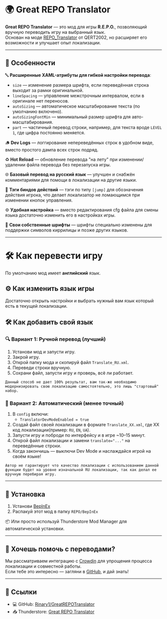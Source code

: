 # 🌍 Great REPO Translator

**Great REPO Translator** — это мод для игры **R.E.P.O.**, позволяющий вручную переводить игру на выбранный язык.  
Основан на моде [REPO_Translator](https://thunderstore.io/c/repo/p/QERT2002/REPO_Translator/) от QERT2002, но расширяет его возможности и улучшает опыт локализации.

---

## 🚀 Особенности

🔤 **Расширенные XAML-атрибуты для гибкой настройки перевода**:
- `size` — изменение размера шрифта, если переведённая строка выходит за рамки оригинальной.
- `lineSpacing` — управление межстрочным интервалом, если в оригинале нет переносов.
- `autoSizing` — автоматическое масштабирование текста (по умолчанию включено).
- `autoSizingFontMin` — минимальный размер шрифта для авто-масштабирования.
- `part` — частичный перевод строки, например, для текста вроде `LEVEL 1`, где цифра постоянно меняется.

🪵 **Dev Logs** — логгирование непереведённых строк в удобном виде, вместо простого дампа всех строк подряд.

♻️ **Hot Reload** — обновление перевода "на лету" при изменении/удалении файла перевода без перезапуска игры.

🌐 **Базовый перевод на русский язык** — улучшен и снабжён комментариями для помощи в локализации на другие языки.

🔎 **Тэги биндов действий** — тэги по типу `[jump]` для обозначения действия игрока, что делает локализатор не ломающимся при изменении кнопок управления.

⚙️ **Удобная настройка** — вместо редактирования cfg файла для смены языка достаточно изменить его в настройках игры.

📝 **Свои собственные шрифты** — шрифты специально изменены для поддержки символов киррилицы и позже других языков.

---

# 🛠 Как перевести игру

По умолчанию мод имеет **английский** язык.

## ⚙️ Как изменить язык игры

Достаточно открыть настройки и выбрать нужный вам язык который есть в текущей локализации.

## 🛠 Как добавить свой язык

### 🔍 Вариант 1: Ручной перевод (лучший)

1. Установи мод и запусти игру.
2. Закрой игру.
3. Открой папку мода и скопируй файл `Translate_RU.xml`.
4. Переведи строки вручную.
5. Сохрани файл, запусти игру и проверь, всё ли работает.

`Данный способ не дает 100% результат, вам так-же необходимо модернизировать свою локализацию самостоятельно, это лишь "стартовый" набор.`

### 🤖 Вариант 2: Автоматический (менее точный)

1. В `config` включи:
   - `TranslatorDevModeEnabled = true`
2. Создай файл своей локализации в формате `Translate_XX.xml`, где XX код локализации(пример: `RU`, `EN`, `UA`).
3. Запусти игру и поброди по интерфейсу и в игре ~10–15 минут.
4. Открой файл локализации и замени `translate="..."` на переведённые строки.
5. Когда закончишь — выключи Dev Mode и наслаждайся игрой на своём языке!

`Автор не гарантирует что качество локализации с использованием данной функции будет на уровне изначальной RU локализации, так как делал ее вручную перебирая игру.`

---

## 💾 Установка

1. Установи [BepInEx](https://thunderstore.io/c/repo/p/BepInEx/BepInExPack/)
2. Распакуй этот мод в папку `REPO/BepInEx`

📦 Или просто используй Thunderstore Mod Manager для автоматической установки.

---

## 🤝 Хочешь помочь с переводами?

Мы рассматриваем интеграцию с [Crowdin](https://crowdin.com/) для упрощения процесса локализации и совместной работы.  
Если тебе это интересно — загляни в [GitHub](https://github.com/Rinary1/GreatREPOTranslator), и дай знать!

---

## 🔗 Ссылки

- 💻 GitHub: [Rinary1/GreatREPOTranslator](https://github.com/Rinary1/GreatREPOTranslator)
- 📥 Thunderstore: [Great REPO Translator](https://thunderstore.io/c/repo/p/Rinary/Great_REPO_Translator)